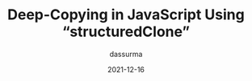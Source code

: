 ---
author: dassurma
date: 2021-12-16
permalink: false
publisher: chromiumdev
tags:
  - javascript
target_url: https://web.dev/structured-clone/
title: Deep-Copying in JavaScript Using “structuredClone”
---